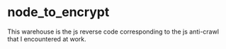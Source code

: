 # node_to_encrypt
This warehouse is the js reverse code corresponding to the js anti-crawl that I encountered at work.
